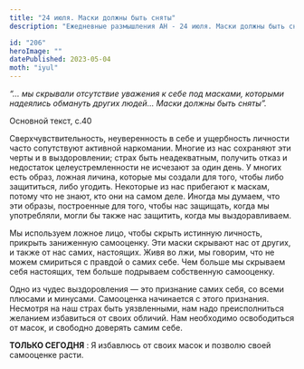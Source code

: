 ```yaml
---
title: "24 июля. Маски должны быть сняты"
description: "Ежедневные размышления АН - 24 июля. Маски должны быть сняты"

id: "206"
heroImage: ""
datePublished: 2023-05-04
moth: "iyul"
---
```


_“… мы скрывали отсутствие уважения к себе под масками, которыми надеялись
обмануть других людей… Маски должны быть сняты”._

Основной текст, с.40

Сверхчувствительность, неуверенность в себе и ущербность личности часто
сопутствуют активной наркомании. Многие из нас сохраняют эти черты и в
выздоровлении; страх быть неадекватным, получить отказ и недостаток
целеустремленности не исчезают за один день. У многих есть образ, ложная
личина, которые мы создали для того, чтобы либо защититься, либо угодить.
Некоторые из нас прибегают к маскам, потому что не знают, кто они на самом
деле. Иногда мы думаем, что эти образы, построенные для того, чтобы нас
защищать, когда мы употребляли, могли бы также нас защитить, когда мы
выздоравливаем.

Мы используем ложное лицо, чтобы скрыть истинную личность, прикрыть заниженную
самооценку. Эти маски скрывают нас от других, и также от нас самих, настоящих.
Живя во лжи, мы говорим, что не можем смириться с правдой о самих себе. Чем
больше мы скрываем себя настоящих, тем больше подрываем собственную
самооценку.

Одно из чудес выздоровления — это признание самих себя, со всеми плюсами и
минусами. Самооценка начинается с этого признания. Несмотря на наш страх быть
уязвленными, нам надо преисполниться желанием избавиться от своих обличий. Нам
необходимо освободиться от масок, и свободно доверять самим себе.

**ТОЛЬКО СЕГОДНЯ** : Я избавлюсь от своих масок и позволю своей самооценке
расти.
